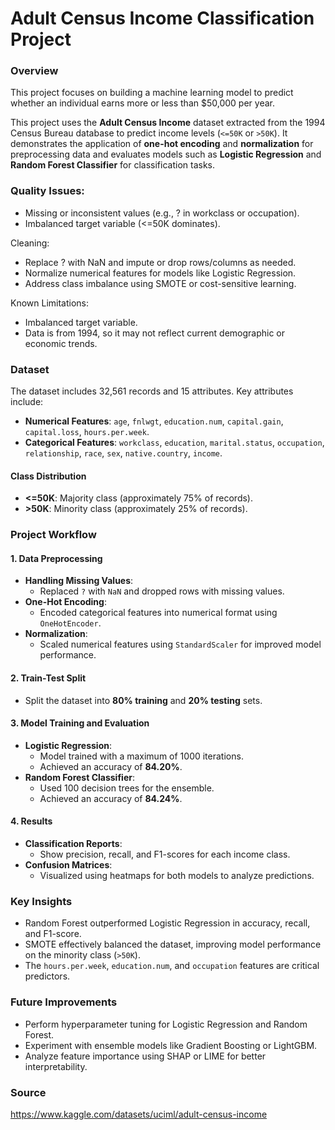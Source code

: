 # Adult Census Income Classification Project

### Overview

This project focuses on building a machine learning model to predict whether an individual earns more or less than $50,000 per year. 

This project uses the **Adult Census Income** dataset extracted from the 1994 Census Bureau database to predict income levels (`<=50K` or `>50K`). It demonstrates the application of **one-hot encoding** and **normalization** for preprocessing data and evaluates models such as **Logistic Regression** and **Random Forest Classifier** for classification tasks. 

### Quality Issues:

- Missing or inconsistent values (e.g., ? in workclass or occupation).
- Imbalanced target variable (<=50K dominates).

Cleaning:
- Replace ? with NaN and impute or drop rows/columns as needed.
- Normalize numerical features for models like Logistic Regression.
- Address class imbalance using SMOTE or cost-sensitive learning.

Known Limitations:
- Imbalanced target variable.
- Data is from 1994, so it may not reflect current demographic or economic trends.

### Dataset

The dataset includes 32,561 records and 15 attributes. Key attributes include:
- **Numerical Features**: `age`, `fnlwgt`, `education.num`, `capital.gain`, `capital.loss`, `hours.per.week`.
- **Categorical Features**: `workclass`, `education`, `marital.status`, `occupation`, `relationship`, `race`, `sex`, `native.country`, `income`.

#### Class Distribution
- **<=50K**: Majority class (approximately 75% of records).
- **>50K**: Minority class (approximately 25% of records).

### Project Workflow

#### 1. Data Preprocessing
- **Handling Missing Values**:
  - Replaced `?` with `NaN` and dropped rows with missing values.
- **One-Hot Encoding**:
  - Encoded categorical features into numerical format using `OneHotEncoder`.
- **Normalization**:
  - Scaled numerical features using `StandardScaler` for improved model performance.

#### 2. Train-Test Split
- Split the dataset into **80% training** and **20% testing** sets.

#### 3. Model Training and Evaluation
- **Logistic Regression**:
  - Model trained with a maximum of 1000 iterations.
  - Achieved an accuracy of **84.20%**.
- **Random Forest Classifier**:
  - Used 100 decision trees for the ensemble.
  - Achieved an accuracy of **84.24%**.

#### 4. Results
- **Classification Reports**:
  - Show precision, recall, and F1-scores for each income class.
- **Confusion Matrices**:
  - Visualized using heatmaps for both models to analyze predictions.

### Key Insights
- Random Forest outperformed Logistic Regression in accuracy, recall, and F1-score.
- SMOTE effectively balanced the dataset, improving model performance on the minority class (`>50K`).
- The `hours.per.week`, `education.num`, and `occupation` features are critical predictors.

### Future Improvements
- Perform hyperparameter tuning for Logistic Regression and Random Forest.
- Experiment with ensemble models like Gradient Boosting or LightGBM.
- Analyze feature importance using SHAP or LIME for better interpretability.

### Source

https://www.kaggle.com/datasets/uciml/adult-census-income
